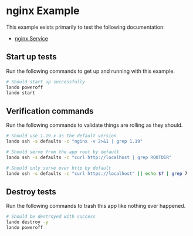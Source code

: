 nginx Example
=============

This example exists primarily to test the following documentation:

* [nginx Service](https://docs.devwithlando.io/tutorials/nginx.html)

Start up tests
--------------

Run the following commands to get up and running with this example.

```bash
# Should start up successfully
lando poweroff
lando start
```

Verification commands
---------------------

Run the following commands to validate things are rolling as they should.

```bash
# Should use 1.19.x as the default version
lando ssh -s defaults -c "nginx -v 2>&1 | grep 1.19"

# Should serve from the app root by default
lando ssh -s defaults -c "curl http://localhost | grep ROOTDIR"

# Should only serve over http by default
lando ssh -s defaults -c "curl https://localhost" || echo $? | grep 7
```

Destroy tests
-------------

Run the following commands to trash this app like nothing ever happened.

```bash
# Should be destroyed with success
lando destroy -y
lando poweroff
```
